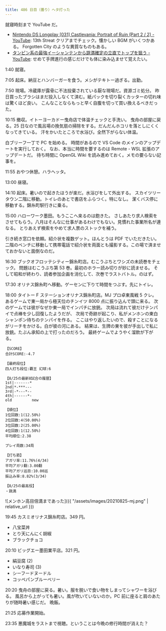 ```yaml
---
title: 486 日目（曇り）ヘタ打った
---
```


就寝時刻まで YouTube だ。

* [Nintendo DS Longplay [031] Castlevania: Portrait of Ruin (Part 2 / 2) - YouTube](https://www.youtube.com/watch?v=BDrJjmQCxUM):
  13th Streat クリアまでチェック。懐かしい BGM がいくつかある。
  Forgotten City のような異質なものもある。
* [タンピン系の最強イーシャンテンから跳満確定の立直でトップを狙う - YouTube](https://www.youtube.com/watch?v=ssYgOANgVjA):
  せめて手牌進行の感じだけでも体に染み込ませて覚えたい。

1:40 就寝。

7:05 起床。納豆とハンバーガーを食う。メシがテキトー過ぎる。出勤。

7:50 現場。冷蔵庫が露骨に不法投棄されている厭な現場だ。資源ゴミ処分。
昨日買ったブラシはまだ投入しなくて済む。紙パックを切り裂くカッターの切れ味は驚くほど良い。
こんなことならもっと早く自腹を切って買い換えるべきだった。

10:15 撤収。イトーヨーカドー曳舟店で体温チェックと手洗い。
曳舟の部屋に戻る。25 日なので風呂場の換気扇の掃除をする。だんだんホコリを落としにくくなってきている。
汗をかいたところで水浴び。全然下がらない体温。

白ブリーフ一丁で PC を始める。
時間があるので VS Code のメインのアップデートを実行しておく。
なお、本当に時間を要するのは Remote - WSL 拡張のアップデートだ。
待ち時間に OpenGL Wiki を読み進めておく。メモの要らない記事を。

11:55 おやつ休憩。ハラヘッタ。

13:00 昼寝。

14:10 起床。暑いので起きたほうが楽だ。水浴びをして外出する。
スカイツリータウン二階に移動。トイレのあとで書店をふらつく。特になし。
潔くバス停に移動する。錦糸町駅行きに乗る。

15:00 ハローワーク墨田。もうここへ来るのは飽きた。
さしあたり求人検索をさせてもらう。八月はそんなに仕事があるわけでもない。見慣れた事業所名が連なる。
とりあえず検索をやめて求人票のストックを補う。

引き続き窓口を依頼。紹介状を複数ゲット。ほんとうは PDF でいただきたい。
二階のベンチに移動して携帯電話で紹介状を両面とも撮影する。この場で済ませておかないと面倒なのだ。

16:30 ブックオフロッテシティー錦糸町店。むこうぶちとワシズの未読巻をチェック。
問題はむこうぶち第 53 巻。最初のホラー読み切りが妙に読ませる。
そして昭和が終わり、読者参加企画を消化して、次巻でラストバトル。のはず。

17:30 オリナス錦糸町へ移動。ゲーセンに下りて時間をつぶす。先にトイレ。

18:00 タイトー F ステーションオリナス錦糸町店。MJ プロ卓東風戦 5 クレ。
あるゲームで東一局から極天位のチンイツ 8000 点に振り込んで頭に来る。
次のゲームでは彼がなぜか東一局でインパチに放銃。
次局は流れて彼だけテンパイで点棒を少し回復したようだが、
次局で奇跡が起こり、私がメンホンの東白シャンポン待ちのテンパイを作る。
ここはやり返したいので、殺すことになるがリーチをかける。白が彼の河にある。
結果は、生牌の東を彼が手出しで私に放銃。たぶん承知の上で打ったのだろう。
最終ゲームでようやく溜飲が下がる。

```text
【SCORE】
合計SCORE:-4.7

【最終段位】
四人打ち段位:覇王 幻球:6

【8/25の最新8試合の履歴】
1st|-------*
2nd|*-***---
3rd|-*---*--
4th|------*-
old         new

【順位】
1位回数:1(12.50%)
2位回数:4(50.00%)
3位回数:2(25.00%)
4位回数:1(12.50%)
平均順位:2.38

プレイ局数:34局

【打ち筋】
アガリ率:11.76%(4/34)
平均アガリ翻:3.00翻
平均アガリ巡目:10.00巡
振込み率:8.82%(3/34)

【8/25の最高役】
・跳満
```

![メンホン高目倍満まであった]({{ "/assets/images/20210825-mj.png" | relative_url }})

19:45 カスミオリナス錦糸町店。349 円。

* 八宝菜丼
* とり天にんにく胡椒
* ブラックチョコ

20:10 ビッグエー墨田業平店。321 円。

* 絹豆腐 (2)
* いなり寿司 (3)
* シーフードヌードル
* コッペパンブルーベリー

20:20 曳舟の部屋に戻る。暑い。服を脱いで食い物をしまってシャワーを浴びる。
風呂から上がっても暑い。風が吹いていないのか。PC 前に座ると肩のあたりが随時暑い感じだ。
晩飯。

21:25 応募作業開始。

23:35 悪魔城をラストまで視聴。ということは今晩の修行時間が消えた？

